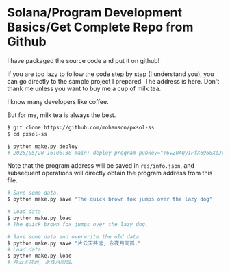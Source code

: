 # Solana/Program Development Basics/Get Complete Repo from Github

I have packaged the source code and put it on github!

If you are too lazy to follow the code step by step (I understand you), you can go directly to the sample project I prepared. The address is here. Don't thank me unless you want to buy me a cup of milk tea.

I know many developers like coffee.

But for me, milk tea is always the best.

```sh
$ git clone https://github.com/mohanson/pxsol-ss
$ cd pxsol-ss
```

```sh
$ python make.py deploy
# 2025/05/20 16:06:38 main: deploy program pubkey="T6vZUAQyiFfX6968XoJVmXxpbZwtnKfQbNNBYrcxkcp"
```

Note that the program address will be saved in `res/info.json`, and subsequent operations will directly obtain the program address from this file.

```sh
# Save some data.
$ python make.py save "The quick brown fox jumps over the lazy dog"

# Load data.
$ python make.py load
# The quick brown fox jumps over the lazy dog.

# Save some data and overwrite the old data.
$ python make.py save "片云天共远, 永夜月同孤."
# Load data.
$ python make.py load
# 片云天共远, 永夜月同孤.
```
